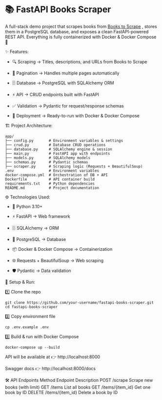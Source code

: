 # 📚 FastAPI Books Scraper

A full-stack demo project that scrapes books from [Books to Scrape](http://books.toscrape.com/)
, stores them in a PostgreSQL database, and exposes a clean FastAPI-powered REST API.
Everything is fully containerized with Docker & Docker Compose 🚀


✨ Features:

* 🔍 Scraping → Titles, descriptions, and URLs from Books to Scrape
  
* 📄 Pagination → Handles multiple pages automatically
  
* 🗄️ Database → PostgreSQL with SQLAlchemy ORM
  
* ⚡ API → CRUD endpoints built with FastAPI
  
* ✅ Validation → Pydantic for request/response schemas
  
* 🐳 Deployment → Ready-to-run with Docker & Docker Compose


🏗️ Project Architecture:

    app/
    ├── config.py       # Environment variables & settings
    ├── crud.py         # Database CRUD operations
    ├── database.py     # SQLAlchemy engine & session
    ├── main.py         # FastAPI app with endpoints
    ├── models.py       # SQLAlchemy models
    ├── schemas.py      # Pydantic schemas
    ├── scraper.py      # Scraping logic (Requests + BeautifulSoup)
    .env                # Environment variables
    docker-compose.yml  # Orchestration of DB + API
    Dockerfile          # API container build
    requirements.txt    # Python dependencies
    README.md           # Project documentation


⚙️ Technologies Used:

* 🐍 Python 3.10+

* ⚡ FastAPI → Web framework

* 🗄️ SQLAlchemy → ORM

* 🐘 PostgreSQL → Database

* 📦 Docker & Docker Compose → Containerization

* 🌐 Requests + BeautifulSoup → Web scraping

* 🛡️ Pydantic → Data validation


🚀 Setup & Run:

  1️⃣ Clone the repo
  
    git clone https://github.com/your-username/fastapi-books-scraper.git
    cd fastapi-books-scraper

  2️⃣ Copy environment file
  
    cp .env.example .env

  3️⃣ Build & run with Docker Compose
  
    docker-compose up --build

API will be available at 👉 http://localhost:8000

Swagger docs 👉 http://localhost:8000/docs


🛠️ API Endpoints
Method	Endpoint	Description
POST	/scrape	Scrape new books (with limit)
GET	/items	List all books
GET	/items/{item_id}	Get one book by ID
DELETE	/items/{item_id}	Delete a book by ID







